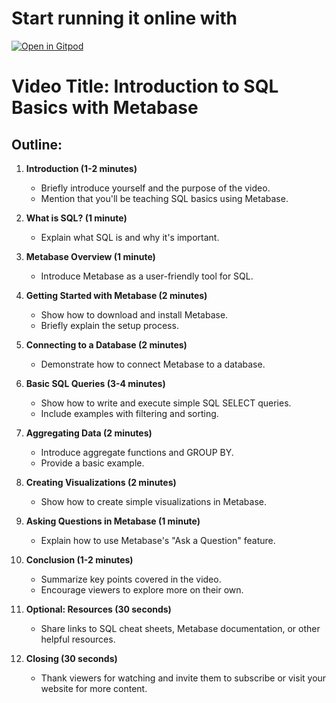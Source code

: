 
# Start running it online with
[![Open in Gitpod](https://gitpod.io/button/open-in-gitpod.svg)](https://gitpod.io/#github.com/metoinside/sql-basics)


# Video Title: Introduction to SQL Basics with Metabase

## Outline:

1. **Introduction (1-2 minutes)**
   - Briefly introduce yourself and the purpose of the video.
   - Mention that you'll be teaching SQL basics using Metabase.

2. **What is SQL? (1 minute)**
   - Explain what SQL is and why it's important.

3. **Metabase Overview (1 minute)**
   - Introduce Metabase as a user-friendly tool for SQL.

4. **Getting Started with Metabase (2 minutes)**
   - Show how to download and install Metabase.
   - Briefly explain the setup process.

5. **Connecting to a Database (2 minutes)**
   - Demonstrate how to connect Metabase to a database.

6. **Basic SQL Queries (3-4 minutes)**
   - Show how to write and execute simple SQL SELECT queries.
   - Include examples with filtering and sorting.

7. **Aggregating Data (2 minutes)**
   - Introduce aggregate functions and GROUP BY.
   - Provide a basic example.

8. **Creating Visualizations (2 minutes)**
   - Show how to create simple visualizations in Metabase.

9. **Asking Questions in Metabase (1 minute)**
   - Explain how to use Metabase's "Ask a Question" feature.

10. **Conclusion (1-2 minutes)**
    - Summarize key points covered in the video.
    - Encourage viewers to explore more on their own.

11. **Optional: Resources (30 seconds)**
    - Share links to SQL cheat sheets, Metabase documentation, or other helpful resources.

12. **Closing (30 seconds)**
    - Thank viewers for watching and invite them to subscribe or visit your website for more content.
